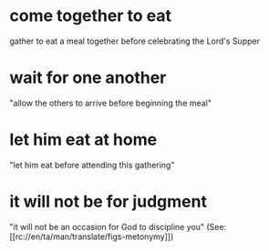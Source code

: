 # come together to eat

gather to eat a meal together before celebrating the Lord's Supper

# wait for one another

"allow the others to arrive before beginning the meal"

# let him eat at home

"let him eat before attending this gathering"

# it will not be for judgment

"it will not be an occasion for God to discipline you" (See: [[rc://en/ta/man/translate/figs-metonymy]])